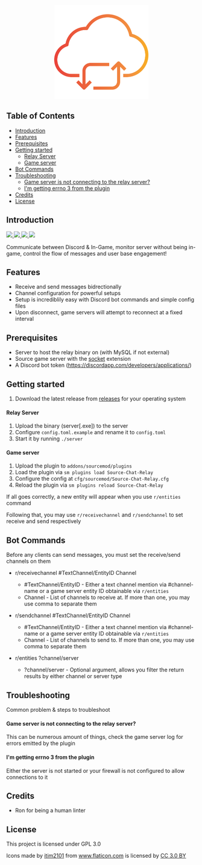 <p align="center">
    <img src="assets/logo/cloud-computing.svg" width="250">
</p>

<!-- START doctoc generated TOC please keep comment here to allow auto update -->
<!-- DON'T EDIT THIS SECTION, INSTEAD RE-RUN doctoc TO UPDATE -->
## Table of Contents

- [Introduction](#introduction)
- [Features](#features)
- [Prerequisites](#prerequisites)
- [Getting started](#getting-started)
  - [Relay Server](#relay-server)
  - [Game server](#game-server)
- [Bot Commands](#bot-commands)
- [Troubleshooting](#troubleshooting)
  - [Game server is not connecting to the relay server?](#game-server-is-not-connecting-to-the-relay-server)
  - [I'm getting errno 3 from the plugin](#im-getting-errno-3-from-the-plugin)
- [Credits](#credits)
- [License](#license)

<!-- END doctoc generated TOC please keep comment here to allow auto update -->

## Introduction

<p>
    <a href="https://travis-ci.com/rumblefrog/source-chat-relay">
        <img src="https://img.shields.io/travis/com/rumblefrog/source-chat-relay.svg?style=for-the-badge">
    </a>
    <a href="https://discord.gg/TZ4BsrQ">
        <img src="https://img.shields.io/discord/443915420324331521.svg?style=for-the-badge">
    </a>
    <a href="https://github.com/rumblefrog/source-chat-relay/issues">
        <img src="https://img.shields.io/github/issues/rumblefrog/source-chat-relay.svg?style=for-the-badge">
    </a>
    <a href="https://github.com/rumblefrog/source-chat-relay/blob/master/LICENSE">
        <img src="https://img.shields.io/github/license/rumblefrog/source-chat-relay.svg?style=for-the-badge">
    </a>
</p>

Communicate between Discord & In-Game, monitor server without being in-game, control the flow of messages and user base engagement!

## Features
 - Receive and send messages bidrectionally
 - Channel configuration for powerful setups
 - Setup is incrediblily easy with Discord bot commands and simple config files
 - Upon disconnect, game servers will attempt to reconnect at a fixed interval

## Prerequisites
 - Server to host the relay binary on (with MySQL if not external)
 - Source game server with the [socket](https://forums.alliedmods.net/showthread.php?t=67640) extension
 - A Discord bot token (https://discordapp.com/developers/applications/)

## Getting started
 1. Download the latest release from [releases](https://github.com/rumblefrog/source-chat-relay/releases) for your operating system
 
#### Relay Server

1. Upload the binary (server[.exe]) to the server
2. Configure `config.toml.example` and rename it to `config.toml`
3. Start it by running `./server`

#### Game server

1. Upload the plugin to `addons/sourcemod/plugins`
2. Load the plugin via `sm plugins load Source-Chat-Relay`
3. Configure the config at `cfg/sourcemod/Source-Chat-Relay.cfg`
4. Reload the plugin via `sm plugins reload Source-Chat-Relay`

If all goes correctly, a new entity will appear when you use `r/entities` command

Following that, you may use `r/receivechannel` and `r/sendchannel` to set receive and send respectively

## Bot Commands

Before any clients can send messages, you must set the receive/send channels on them

 - r/receivechannel #TextChannel/EntityID Channel
    - #TextChannel/EntityID - Either a text channel mention via #channel-name or a game server entity ID obtainable via `r/entities`
    - Channel - List of channels to receive at. If more than one, you may use comma to separate them

 - r/sendchannel #TextChannel/EntityID Channel
    - #TextChannel/EntityID - Either a text channel mention via #channel-name or a game server entity ID obtainable via `r/entities`
    - Channel - List of channels to send to. If more than one, you may use comma to separate them

 - r/entities ?channel/server
    - ?channel/server - Optional argument, allows you filter the return results by either channel or server type

## Troubleshooting

Common problem & steps to troubleshoot

#### Game server is not connecting to the relay server?

This can be numerous amount of things, check the game server log for errors emitted by the plugin

#### I'm getting errno 3 from the plugin

Either the server is not started or your firewall is not configured to allow connections to it

## Credits
 - Ron for being a human linter

## License

This project is licensed under GPL 3.0

Icons made by <a href="https://www.flaticon.com/authors/itim2101" title="itim2101">itim2101</a> from <a href="https://www.flaticon.com/" title="Flaticon">www.flaticon.com</a> is licensed by <a href="http://creativecommons.org/licenses/by/3.0/" title="Creative Commons BY 3.0" target="_blank">CC 3.0 BY</a>